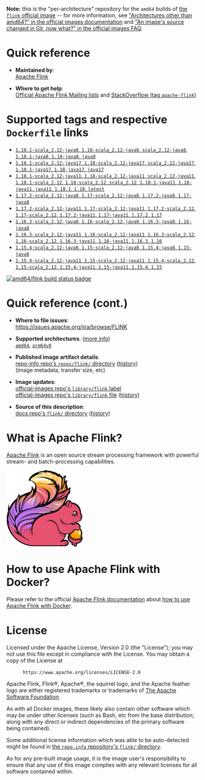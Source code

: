 <!--

********************************************************************************

WARNING:

    DO NOT EDIT "flink/README.md"

    IT IS AUTO-GENERATED

    (from the other files in "flink/" combined with a set of templates)

********************************************************************************

-->

**Note:** this is the "per-architecture" repository for the `amd64` builds of [the `flink` official image](https://hub.docker.com/_/flink) -- for more information, see ["Architectures other than amd64?" in the official images documentation](https://github.com/docker-library/official-images#architectures-other-than-amd64) and ["An image's source changed in Git, now what?" in the official images FAQ](https://github.com/docker-library/faq#an-images-source-changed-in-git-now-what).

# Quick reference

-	**Maintained by**:  
	[Apache Flink](https://flink.apache.org/community.html#people)

-	**Where to get help**:  
	[Official Apache Flink Mailing lists](https://flink.apache.org/community.html#mailing-lists) and [StackOverflow (tag `apache-flink`)](https://stackoverflow.com/questions/tagged/apache-flink)

# Supported tags and respective `Dockerfile` links

-	[`1.18.1-scala_2.12-java8`, `1.18-scala_2.12-java8`, `scala_2.12-java8`, `1.18.1-java8`, `1.18-java8`, `java8`](https://github.com/apache/flink-docker/blob/8eb7ea1a0e668146b2da1dcd08e311e7f7f318f1/1.18/scala_2.12-java8-ubuntu/Dockerfile)
-	[`1.18.1-scala_2.12-java17`, `1.18-scala_2.12-java17`, `scala_2.12-java17`, `1.18.1-java17`, `1.18-java17`, `java17`](https://github.com/apache/flink-docker/blob/8eb7ea1a0e668146b2da1dcd08e311e7f7f318f1/1.18/scala_2.12-java17-ubuntu/Dockerfile)
-	[`1.18.1-scala_2.12-java11`, `1.18-scala_2.12-java11`, `scala_2.12-java11`, `1.18.1-scala_2.12`, `1.18-scala_2.12`, `scala_2.12`, `1.18.1-java11`, `1.18-java11`, `java11`, `1.18.1`, `1.18`, `latest`](https://github.com/apache/flink-docker/blob/8eb7ea1a0e668146b2da1dcd08e311e7f7f318f1/1.18/scala_2.12-java11-ubuntu/Dockerfile)
-	[`1.17.2-scala_2.12-java8`, `1.17-scala_2.12-java8`, `1.17.2-java8`, `1.17-java8`](https://github.com/apache/flink-docker/blob/8eb7ea1a0e668146b2da1dcd08e311e7f7f318f1/1.17/scala_2.12-java8-ubuntu/Dockerfile)
-	[`1.17.2-scala_2.12-java11`, `1.17-scala_2.12-java11`, `1.17.2-scala_2.12`, `1.17-scala_2.12`, `1.17.2-java11`, `1.17-java11`, `1.17.2`, `1.17`](https://github.com/apache/flink-docker/blob/8eb7ea1a0e668146b2da1dcd08e311e7f7f318f1/1.17/scala_2.12-java11-ubuntu/Dockerfile)
-	[`1.16.3-scala_2.12-java8`, `1.16-scala_2.12-java8`, `1.16.3-java8`, `1.16-java8`](https://github.com/apache/flink-docker/blob/8eb7ea1a0e668146b2da1dcd08e311e7f7f318f1/1.16/scala_2.12-java8-ubuntu/Dockerfile)
-	[`1.16.3-scala_2.12-java11`, `1.16-scala_2.12-java11`, `1.16.3-scala_2.12`, `1.16-scala_2.12`, `1.16.3-java11`, `1.16-java11`, `1.16.3`, `1.16`](https://github.com/apache/flink-docker/blob/8eb7ea1a0e668146b2da1dcd08e311e7f7f318f1/1.16/scala_2.12-java11-ubuntu/Dockerfile)
-	[`1.15.4-scala_2.12-java8`, `1.15-scala_2.12-java8`, `1.15.4-java8`, `1.15-java8`](https://github.com/apache/flink-docker/blob/8eb7ea1a0e668146b2da1dcd08e311e7f7f318f1/1.15/scala_2.12-java8-ubuntu/Dockerfile)
-	[`1.15.4-scala_2.12-java11`, `1.15-scala_2.12-java11`, `1.15.4-scala_2.12`, `1.15-scala_2.12`, `1.15.4-java11`, `1.15-java11`, `1.15.4`, `1.15`](https://github.com/apache/flink-docker/blob/8eb7ea1a0e668146b2da1dcd08e311e7f7f318f1/1.15/scala_2.12-java11-ubuntu/Dockerfile)

[![amd64/flink build status badge](https://img.shields.io/jenkins/s/https/doi-janky.infosiftr.net/job/multiarch/job/amd64/job/flink.svg?label=amd64/flink%20%20build%20job)](https://doi-janky.infosiftr.net/job/multiarch/job/amd64/job/flink/)

# Quick reference (cont.)

-	**Where to file issues**:  
	https://issues.apache.org/jira/browse/FLINK

-	**Supported architectures**: ([more info](https://github.com/docker-library/official-images#architectures-other-than-amd64))  
	[`amd64`](https://hub.docker.com/r/amd64/flink/), [`arm64v8`](https://hub.docker.com/r/arm64v8/flink/)

-	**Published image artifact details**:  
	[repo-info repo's `repos/flink/` directory](https://github.com/docker-library/repo-info/blob/master/repos/flink) ([history](https://github.com/docker-library/repo-info/commits/master/repos/flink))  
	(image metadata, transfer size, etc)

-	**Image updates**:  
	[official-images repo's `library/flink` label](https://github.com/docker-library/official-images/issues?q=label%3Alibrary%2Fflink)  
	[official-images repo's `library/flink` file](https://github.com/docker-library/official-images/blob/master/library/flink) ([history](https://github.com/docker-library/official-images/commits/master/library/flink))

-	**Source of this description**:  
	[docs repo's `flink/` directory](https://github.com/docker-library/docs/tree/master/flink) ([history](https://github.com/docker-library/docs/commits/master/flink))

# What is Apache Flink?

[Apache Flink](https://flink.apache.org/) is an open source stream processing framework with powerful stream- and batch-processing capabilities.

![logo](https://raw.githubusercontent.com/docker-library/docs/71398f44551617e3934a86b4b7a3c770ae093b59/flink/logo.png)

# How to use Apache Flink with Docker?

Please refer to the official [Apache Flink documentation](https://ci.apache.org/projects/flink/flink-docs-master/) about [how to use Apache Flink with Docker](https://ci.apache.org/projects/flink/flink-docs-master/ops/deployment/docker.html).

# License

Licensed under the Apache License, Version 2.0 (the "License"); you may not use this file except in compliance with the License. You may obtain a copy of the License at

	      https://www.apache.org/licenses/LICENSE-2.0

Apache Flink, Flink®, Apache®, the squirrel logo, and the Apache feather logo are either registered trademarks or trademarks of [The Apache Software Foundation](https://apache.org/).

As with all Docker images, these likely also contain other software which may be under other licenses (such as Bash, etc from the base distribution, along with any direct or indirect dependencies of the primary software being contained).

Some additional license information which was able to be auto-detected might be found in [the `repo-info` repository's `flink/` directory](https://github.com/docker-library/repo-info/tree/master/repos/flink).

As for any pre-built image usage, it is the image user's responsibility to ensure that any use of this image complies with any relevant licenses for all software contained within.
